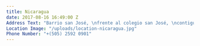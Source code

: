 ```yaml
---
title: Nicaragua
date: 2017-08-16 16:49:00 Z
Address Text: "Barrio san José, \nfrente al colegio san José, \ncontiguo a fiscalía. "
Location Image: "/uploads/location-nicaragua.jpg"
Phone Number: "+(505) 2592 0901"
---
```


